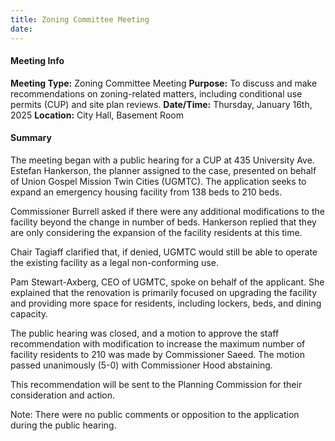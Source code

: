 ```yaml
---
title: Zoning Committee Meeting
date: 
---
```

#### Meeting Info
**Meeting Type:** Zoning Committee Meeting
**Purpose:** To discuss and make recommendations on zoning-related matters, including conditional use permits (CUP) and site plan reviews.
**Date/Time:** Thursday, January 16th, 2025
**Location:** City Hall, Basement Room

#### Summary

The meeting began with a public hearing for a CUP at 435 University Ave. Estefan Hankerson, the planner assigned to the case, presented on behalf of Union Gospel Mission Twin Cities (UGMTC). The application seeks to expand an emergency housing facility from 138 beds to 210 beds.

Commissioner Burrell asked if there were any additional modifications to the facility beyond the change in number of beds. Hankerson replied that they are only considering the expansion of the facility residents at this time.

Chair Tagiaff clarified that, if denied, UGMTC would still be able to operate the existing facility as a legal non-conforming use.

Pam Stewart-Axberg, CEO of UGMTC, spoke on behalf of the applicant. She explained that the renovation is primarily focused on upgrading the facility and providing more space for residents, including lockers, beds, and dining capacity.

The public hearing was closed, and a motion to approve the staff recommendation with modification to increase the maximum number of facility residents to 210 was made by Commissioner Saeed. The motion passed unanimously (5-0) with Commissioner Hood abstaining.

This recommendation will be sent to the Planning Commission for their consideration and action.

Note: There were no public comments or opposition to the application during the public hearing.


